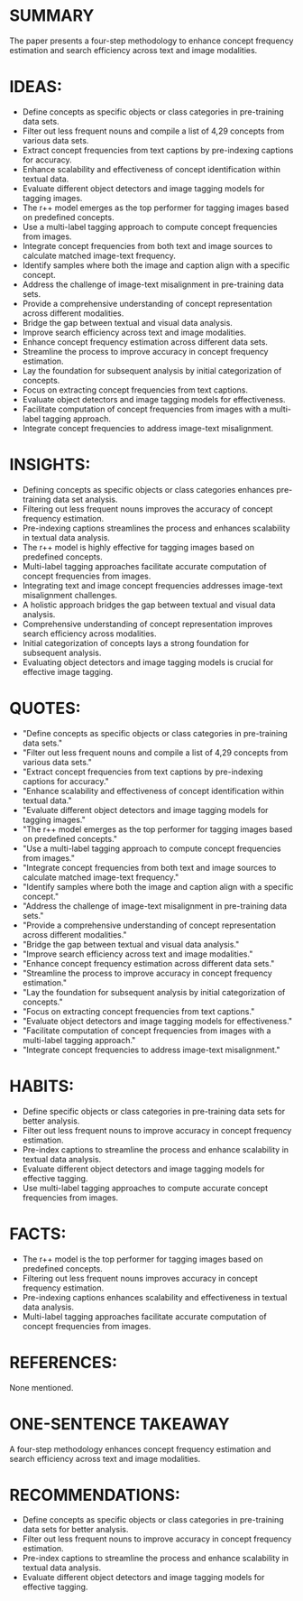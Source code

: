# SUMMARY
The paper presents a four-step methodology to enhance concept frequency estimation and search efficiency across text and image modalities.

# IDEAS:
- Define concepts as specific objects or class categories in pre-training data sets.
- Filter out less frequent nouns and compile a list of 4,29 concepts from various data sets.
- Extract concept frequencies from text captions by pre-indexing captions for accuracy.
- Enhance scalability and effectiveness of concept identification within textual data.
- Evaluate different object detectors and image tagging models for tagging images.
- The r++ model emerges as the top performer for tagging images based on predefined concepts.
- Use a multi-label tagging approach to compute concept frequencies from images.
- Integrate concept frequencies from both text and image sources to calculate matched image-text frequency.
- Identify samples where both the image and caption align with a specific concept.
- Address the challenge of image-text misalignment in pre-training data sets.
- Provide a comprehensive understanding of concept representation across different modalities.
- Bridge the gap between textual and visual data analysis.
- Improve search efficiency across text and image modalities.
- Enhance concept frequency estimation across different data sets.
- Streamline the process to improve accuracy in concept frequency estimation.
- Lay the foundation for subsequent analysis by initial categorization of concepts.
- Focus on extracting concept frequencies from text captions.
- Evaluate object detectors and image tagging models for effectiveness.
- Facilitate computation of concept frequencies from images with a multi-label tagging approach.
- Integrate concept frequencies to address image-text misalignment.

# INSIGHTS:
- Defining concepts as specific objects or class categories enhances pre-training data set analysis.
- Filtering out less frequent nouns improves the accuracy of concept frequency estimation.
- Pre-indexing captions streamlines the process and enhances scalability in textual data analysis.
- The r++ model is highly effective for tagging images based on predefined concepts.
- Multi-label tagging approaches facilitate accurate computation of concept frequencies from images.
- Integrating text and image concept frequencies addresses image-text misalignment challenges.
- A holistic approach bridges the gap between textual and visual data analysis.
- Comprehensive understanding of concept representation improves search efficiency across modalities.
- Initial categorization of concepts lays a strong foundation for subsequent analysis.
- Evaluating object detectors and image tagging models is crucial for effective image tagging.

# QUOTES:
- "Define concepts as specific objects or class categories in pre-training data sets."
- "Filter out less frequent nouns and compile a list of 4,29 concepts from various data sets."
- "Extract concept frequencies from text captions by pre-indexing captions for accuracy."
- "Enhance scalability and effectiveness of concept identification within textual data."
- "Evaluate different object detectors and image tagging models for tagging images."
- "The r++ model emerges as the top performer for tagging images based on predefined concepts."
- "Use a multi-label tagging approach to compute concept frequencies from images."
- "Integrate concept frequencies from both text and image sources to calculate matched image-text frequency."
- "Identify samples where both the image and caption align with a specific concept."
- "Address the challenge of image-text misalignment in pre-training data sets."
- "Provide a comprehensive understanding of concept representation across different modalities."
- "Bridge the gap between textual and visual data analysis."
- "Improve search efficiency across text and image modalities."
- "Enhance concept frequency estimation across different data sets."
- "Streamline the process to improve accuracy in concept frequency estimation."
- "Lay the foundation for subsequent analysis by initial categorization of concepts."
- "Focus on extracting concept frequencies from text captions."
- "Evaluate object detectors and image tagging models for effectiveness."
- "Facilitate computation of concept frequencies from images with a multi-label tagging approach."
- "Integrate concept frequencies to address image-text misalignment."

# HABITS:
- Define specific objects or class categories in pre-training data sets for better analysis.
- Filter out less frequent nouns to improve accuracy in concept frequency estimation.
- Pre-index captions to streamline the process and enhance scalability in textual data analysis.
- Evaluate different object detectors and image tagging models for effective tagging.
- Use multi-label tagging approaches to compute accurate concept frequencies from images.

# FACTS:
- The r++ model is the top performer for tagging images based on predefined concepts.
- Filtering out less frequent nouns improves accuracy in concept frequency estimation.
- Pre-indexing captions enhances scalability and effectiveness in textual data analysis.
- Multi-label tagging approaches facilitate accurate computation of concept frequencies from images.

# REFERENCES:
None mentioned.

# ONE-SENTENCE TAKEAWAY
A four-step methodology enhances concept frequency estimation and search efficiency across text and image modalities.

# RECOMMENDATIONS:
- Define concepts as specific objects or class categories in pre-training data sets for better analysis.
- Filter out less frequent nouns to improve accuracy in concept frequency estimation.
- Pre-index captions to streamline the process and enhance scalability in textual data analysis.
- Evaluate different object detectors and image tagging models for effective tagging.